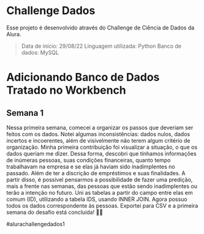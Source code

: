 # Challenge Dados
Esse projeto é desenvolvido através do Challenge de Ciência de Dados da Alura. 

> Data de início: 29/08/22
> Linguagem utilizada: Python 
> Banco de dados: MySQL

# Adicionando Banco de Dados Tratado no Workbench 
## Semana 1

Nessa primeira semana, comecei a organizar os passos que deveriam ser feitos com os dados. Notei algumas inconsistências: dados nulos, dados incertos e incoerentes, além de visivelmente não terem algum critério de organização. 
Minha primeira contribuição foi visualizar a situação, o que os dados queriam me dizer. Dessa forma, descobri que tínhamos informações de inúmeras pessoas, suas condições financeiras, quanto tempo trabalhavam na empresa e se elas já haviam sido inadimplentes no passado. Além de ter a discrição de empréstimos e suas finalidades.
A partir disso, é possível pensarmos a possibilidade de fazer uma predição, mais a frente nas semanas, das pessoas que estão sendo inadimplentes ou terão a intenção no futuro.
Uni as tabelas a partir do campo entre elas em comum (ID), utilizando a tabela IDS, usando INNER JOIN. Agora possuo todos os dados correspondente às pessoas. Exportei para CSV e a primeira semana do desafio está concluída! 🚀🔥 

#alurachallengedados1
